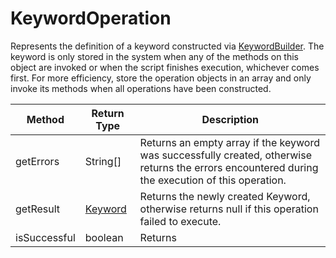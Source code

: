# KeywordOperation
Represents the definition of a keyword constructed via [KeywordBuilder](./KeywordBuilder). The keyword is only stored in the system when any of the methods on this object are invoked or when the script finishes execution, whichever comes first. For more efficiency, store the operation objects in an array and only invoke its methods when all operations have been constructed.

|Method|Return Type|Description|
|-|-|-
getErrors|String[]|Returns an empty array if the keyword was successfully created, otherwise returns the errors encountered during the execution of this operation.<br />
getResult|[Keyword](./Keyword)|Returns the newly created Keyword, otherwise returns null if this operation failed to execute.<br />
isSuccessful|boolean|Returns <br />
